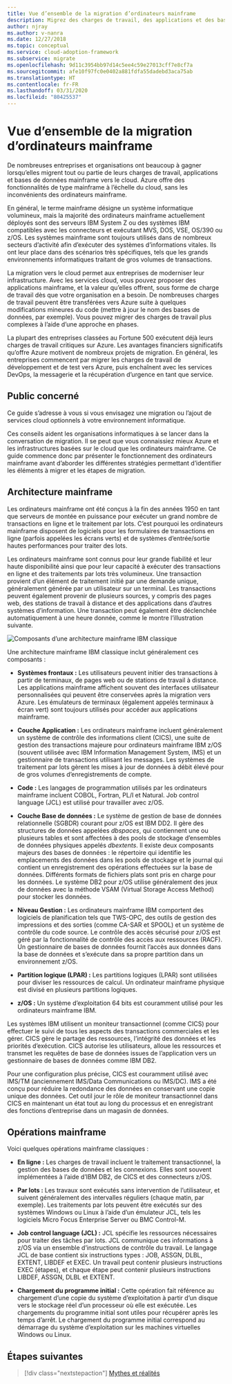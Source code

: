 ```yaml
---
title: Vue d’ensemble de la migration d’ordinateurs mainframe
description: Migrez des charges de travail, des applications et des bases de données de mainframe vers Azure pour bénéficier d’une infrastructure éprouvée, hautement disponible et scalable sans avoir les nombreux inconvénients des mainframes.
author: njray
ms.author: v-nanra
ms.date: 12/27/2018
ms.topic: conceptual
ms.service: cloud-adoption-framework
ms.subservice: migrate
ms.openlocfilehash: 9d11c3954bb97d14c5ee4c59e27013cff7e8cf7a
ms.sourcegitcommit: afe10f97fc0e0402a881fdfa55dadebd3aca75ab
ms.translationtype: HT
ms.contentlocale: fr-FR
ms.lasthandoff: 03/31/2020
ms.locfileid: "80425537"
---
```

<!-- cSpell:ignore nanra njray dbspaces dbextents VSAM RACF LPARS ASSGN DLBL EXTENT LIBDEF EXEC IPLs -->

# <a name="mainframe-migration-overview"></a>Vue d’ensemble de la migration d’ordinateurs mainframe

De nombreuses entreprises et organisations ont beaucoup à gagner lorsqu’elles migrent tout ou partie de leurs charges de travail, applications et bases de données mainframe vers le cloud. Azure offre des fonctionnalités de type mainframe à l’échelle du cloud, sans les inconvénients des ordinateurs mainframe.

En général, le terme mainframe désigne un système informatique volumineux, mais la majorité des ordinateurs mainframe actuellement déployés sont des serveurs IBM System Z ou des systèmes IBM compatibles avec les connecteurs et exécutant MVS, DOS, VSE, OS/390 ou z/OS. Les systèmes mainframe sont toujours utilisés dans de nombreux secteurs d’activité afin d’exécuter des systèmes d’informations vitales. Ils ont leur place dans des scénarios très spécifiques, tels que les grands environnements informatiques traitant de gros volumes de transactions.

La migration vers le cloud permet aux entreprises de moderniser leur infrastructure. Avec les services cloud, vous pouvez proposer des applications mainframe, et la valeur qu’elles offrent, sous forme de charge de travail dès que votre organisation en a besoin. De nombreuses charges de travail peuvent être transférées vers Azure suite à quelques modifications mineures du code (mettre à jour le nom des bases de données, par exemple). Vous pouvez migrer des charges de travail plus complexes à l’aide d’une approche en phases.

La plupart des entreprises classées au Fortune 500 exécutent déjà leurs charges de travail critiques sur Azure. Les avantages financiers significatifs qu’offre Azure motivent de nombreux projets de migration. En général, les entreprises commencent par migrer les charges de travail de développement et de test vers Azure, puis enchaînent avec les services DevOps, la messagerie et la récupération d’urgence en tant que service.

## <a name="intended-audience"></a>Public concerné

Ce guide s’adresse à vous si vous envisagez une migration ou l’ajout de services cloud optionnels à votre environnement informatique.

Ces conseils aident les organisations informatiques à se lancer dans la conversation de migration. Il se peut que vous connaissiez mieux Azure et les infrastructures basées sur le cloud que les ordinateurs mainframe. Ce guide commence donc par présenter le fonctionnement des ordinateurs mainframe avant d’aborder les différentes stratégies permettant d’identifier les éléments à migrer et les étapes de migration.

## <a name="mainframe-architecture"></a>Architecture mainframe

Les ordinateurs mainframe ont été conçus à la fin des années 1950 en tant que serveurs de montée en puissance pour exécuter un grand nombre de transactions en ligne et le traitement par lots. C’est pourquoi les ordinateurs mainframe disposent de logiciels pour les formulaires de transactions en ligne (parfois appelées les écrans verts) et de systèmes d’entrée/sortie hautes performances pour traiter des lots.

Les ordinateurs mainframe sont connus pour leur grande fiabilité et leur haute disponibilité ainsi que pour leur capacité à exécuter des transactions en ligne et des traitements par lots très volumineux. Une transaction provient d’un élément de traitement initié par une demande unique, généralement générée par un utilisateur sur un terminal. Les transactions peuvent également provenir de plusieurs sources, y compris des pages web, des stations de travail à distance et des applications dans d’autres systèmes d’information. Une transaction peut également être déclenchée automatiquement à une heure donnée, comme le montre l’illustration suivante.

![Composants d’une architecture mainframe IBM classique](../../_images/mainframe-migration/mainframe-architecture.png)

Une architecture mainframe IBM classique inclut généralement ces composants :

- **Systèmes frontaux :** Les utilisateurs peuvent initier des transactions à partir de terminaux, de pages web ou de stations de travail à distance. Les applications mainframe affichent souvent des interfaces utilisateur personnalisées qui peuvent être conservées après la migration vers Azure. Les émulateurs de terminaux (également appelés terminaux à écran vert) sont toujours utilisés pour accéder aux applications mainframe.

- **Couche Application :** Les ordinateurs mainframe incluent généralement un système de contrôle des informations client (CICS), une suite de gestion des transactions majeure pour ordinateurs mainframe IBM z/OS (souvent utilisée avec IBM Information Management System, IMS) et un gestionnaire de transactions utilisant les messages. Les systèmes de traitement par lots gèrent les mises à jour de données à débit élevé pour de gros volumes d’enregistrements de compte.

- **Code :** Les langages de programmation utilisés par les ordinateurs mainframe incluent COBOL, Fortran, PL/I et Natural. Job control language (JCL) est utilisé pour travailler avec z/OS.

- **Couche Base de données :** Le système de gestion de base de données relationnelle (SGBDR) courant pour z/OS est IBM DD2. Il gère des structures de données appelées *dbspaces*, qui contiennent une ou plusieurs tables et sont affectées à des pools de stockage d’ensembles de données physiques appelés *dbextents*. Il existe deux composants majeurs des bases de données : le répertoire qui identifie les emplacements des données dans les pools de stockage et le journal qui contient un enregistrement des opérations effectuées sur la base de données. Différents formats de fichiers plats sont pris en charge pour les données. Le système DB2 pour z/OS utilise généralement des jeux de données avec la méthode VSAM (Virtual Storage Access Method) pour stocker les données.

- **Niveau Gestion :** Les ordinateurs mainframe IBM comportent des logiciels de planification tels que TWS-OPC, des outils de gestion des impressions et des sorties (comme CA-SAR et SPOOL) et un système de contrôle du code source. Le contrôle des accès sécurisé pour z/OS est géré par la fonctionnalité de contrôle des accès aux ressources (RACF). Un gestionnaire de bases de données fournit l’accès aux données dans la base de données et s’exécute dans sa propre partition dans un environnement z/OS.

- **Partition logique (LPAR) :** Les partitions logiques (LPAR) sont utilisées pour diviser les ressources de calcul. Un ordinateur mainframe physique est divisé en plusieurs partitions logiques.

- **z/OS :** Un système d’exploitation 64 bits est couramment utilisé pour les ordinateurs mainframe IBM.

Les systèmes IBM utilisent un moniteur transactionnel (comme CICS) pour effectuer le suivi de tous les aspects des transactions commerciales et les gérer. CICS gère le partage des ressources, l’intégrité des données et les priorités d’exécution. CICS autorise les utilisateurs, alloue les ressources et transmet les requêtes de base de données issues de l’application vers un gestionnaire de bases de données comme IBM DB2.

Pour une configuration plus précise, CICS est couramment utilisé avec IMS/TM (anciennement IMS/Data Communications ou IMS/DC). IMS a été conçu pour réduire la redondance des données en conservant une copie unique des données. Cet outil jour le rôle de moniteur transactionnel dans CICS en maintenant un état tout au long du processus et en enregistrant des fonctions d’entreprise dans un magasin de données.

## <a name="mainframe-operations"></a>Opérations mainframe

Voici quelques opérations mainframe classiques :

- **En ligne :** Les charges de travail incluent le traitement transactionnel, la gestion des bases de données et les connexions. Elles sont souvent implémentées à l’aide d’IBM DB2, de CICS et des connecteurs z/OS.

- **Par lots :** Les travaux sont exécutés sans intervention de l’utilisateur, et suivent généralement des intervalles réguliers (chaque matin, par exemple). Les traitements par lots peuvent être exécutés sur des systèmes Windows ou Linux à l’aide d’un émulateur JCL, tels les logiciels Micro Focus Enterprise Server ou BMC Control-M.

- **Job control language (JCL) :** JCL spécifie les ressources nécessaires pour traiter des tâches par lots. JCL communique ces informations à z/OS via un ensemble d’instructions de contrôle du travail. Le langage JCL de base contient six instructions types : JOB, ASSGN, DLBL, EXTENT, LIBDEF et EXEC. Un travail peut contenir plusieurs instructions EXEC (étapes), et chaque étape peut contenir plusieurs instructions LIBDEF, ASSGN, DLBL et EXTENT.

- **Chargement du programme initial :**  Cette opération fait référence au chargement d’une copie du système d’exploitation à partir d’un disque vers le stockage réel d’un processeur où elle est exécutée. Les chargements du programme initial sont utiles pour récupérer après les temps d’arrêt. Le chargement du programme initial correspond au démarrage du système d’exploitation sur les machines virtuelles Windows ou Linux.

## <a name="next-steps"></a>Étapes suivantes

> [!div class="nextstepaction"]
> [Mythes et réalités](./myths-and-facts.md)
